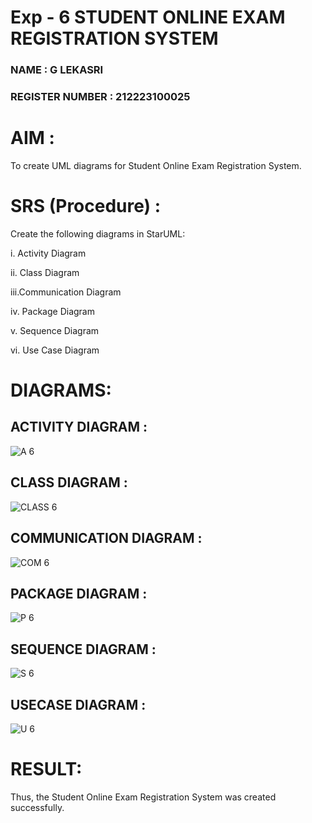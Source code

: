 # Exp - 6 STUDENT ONLINE EXAM REGISTRATION SYSTEM
### NAME : G LEKASRI
### REGISTER NUMBER : 212223100025
# AIM : 
To create UML diagrams for Student Online Exam Registration System.

# SRS (Procedure) :

Create the following diagrams in StarUML:

i.  Activity Diagram

ii. Class Diagram

iii.Communication Diagram

iv. Package Diagram

v.  Sequence Diagram

vi. Use Case Diagram

# DIAGRAMS:

## ACTIVITY DIAGRAM :
![A 6](https://github.com/user-attachments/assets/0025b511-4961-4c79-948f-8fda47be5eff)


## CLASS DIAGRAM :
![CLASS 6](https://github.com/user-attachments/assets/79af2134-66ba-4726-8321-35e04661e060)


## COMMUNICATION DIAGRAM :
![COM 6](https://github.com/user-attachments/assets/77be60ec-0005-4136-97b9-63f13875e1fa)


## PACKAGE DIAGRAM :

![P 6](https://github.com/user-attachments/assets/f08d0a9c-8578-41d5-8165-59987fcffce6)

## SEQUENCE DIAGRAM :
![S 6](https://github.com/user-attachments/assets/4082c9ea-4367-47c7-80c1-5f68bb5c897d)


## USECASE DIAGRAM :
![U 6](https://github.com/user-attachments/assets/9a6a48e3-0f58-40a1-a197-0679b263a883)


# RESULT:
Thus, the Student Online Exam Registration System was created successfully.
